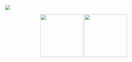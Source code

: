 ![](https://metrics.lecoq.io/oiOxOio?template=classic&base.indepth=false&base.hireable=false&config.timezone=Asia%2FShanghai)

<!-- 统计 -->
<div align="center">
  <img height="137px" src="https://github-readme-stats.vercel.app/api?username=oiOxOio&hide_title=true&hide_border=true&show_icons=trueline_height=21&text_color=000&icon_color=000&bg_color=0,ea6161,ffc64d,fffc4d,52fa5a&theme=graywhite" />
  <img height="137px" src="https://github-readme-stats.vercel.app/api/top-langs/?username=oiOxOio&hide_title=true&hide_border=true&layout=compact&langs_count=6&text_color=000&icon_color=fff&bg_color=0,52fa5a,4dfcff,c64dff&theme=graywhite" />
</div>
